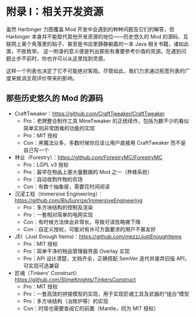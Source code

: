 # 附录 I：相关开发资源

虽然 Harbinger 力图覆盖 Mod 开发中会遇到的种种问题及它们的解答，但 Harbinger 本身并不能取代其他开发资源的地位——历史悠久的 Mod 的源码、互联网上某个角落里的贴子、甚至是书店里静静躺着的一本 Java 相关书籍，诸如此类，不胜枚举。
这一附录的意义便是列出那些有重要参考价值的资源。在遇到问题止步不前时，你也许可以从这里找到灵感。

这样一个列表也决定了它不可能绝对客观。尽管如此，我们力求通过拓宽列表的广度来抵消主观评价带来的影响。

## 那些历史悠久的 Mod 的源码

  - CraftTweaker：https://github.com/CraftTweaker/CraftTweaker
    - Pro：老牌整合制作工具 MineTweaker 的正统续作，包括为数不少的看似简单实则非常困难的功能的实现
    - Pro：MIT 授权
    - Con：黑魔法众多，多数时候你应该让用户直接用 CraftTweaker 而不是自己写一个
  - 林业（Forestry）：https://github.com/ForestryMC/ForestryMC
    - Pro：LGPL v3 授权
    - Pro：最早在物品上塞大量数据的 Mod 之一（养蜂系统）
    - Pro：自动收割作物的农场
    - Con：有数个抽象层，需要花时间阅读
  - 沉浸工程（Immersive Engineering）：https://github.com/BluSunrize/ImmersiveEngineering
    - Pro：多方块结构的控制及渲染
    - Pro：一套相对简单的电网实现
    - Con：有时候方法体会非常长，导致可读性略微下降
    - Con：自定义授权，可能对有许可方面要求的用户不甚友好
  - JEI（Just Enough Items)：https://github.com/mezz/JustEnoughItems
    - Pro：MIT 授权
    - Pro：简单干净的物品管理器界面 Overlay 实现
    - Pro：API 设计清楚，文档齐全，正确搭配 SemVer 迭代并废弃旧版 API，可实现可选兼容
  - 匠魂（Tinkers' Construct）https://github.com/SlimeKnights/TinkersConstruct
    - Pro：MIT 授权
    - Pro：一套高效的拼接模型的实现，用于实现匠魂工具及武器的“组合”模型
    - Pro：多方块结构（冶炼炉等）的实现
    - Con：时常也需要查阅它的前置（Mantle，同为 MIT 授权）
